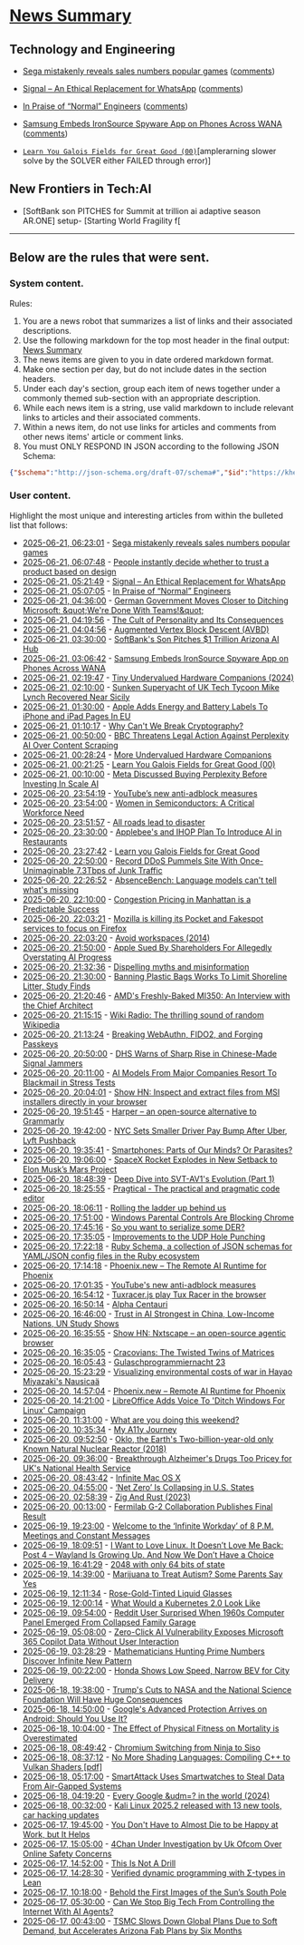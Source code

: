 # [News Summary](https://kherrick.github.io/news-summary/)

## Technology and Engineering

* [Sega mistakenly reveals sales numbers popular games](https://www.gematsu.com/2025/06/sega-mistakenly-reveals-sales-numbers-for-like-a-dragon-infinite-wealth-persona-3-reload-shin-megami-tensei-v-and-more) ([comments](https://news.ycombinator.com/item?id=44335038))

* [Signal – An Ethical Replacement for WhatsApp](https://greenstarsproject.org/2025/06/15/signal-an-ethical-replacement-for-whatsapp/) ([comments](https://news.ycombinator.com/item?id=44334743))

* [In Praise of “Normal” Engineers](https://charity.wtf/2025/06/19/in-praise-of-normal-engineers/) ([comments](https://lobste.rs/s/zibhyg/praise_normal_engineers))

* [Samsung Embeds IronSource Spyware App on Phones Across WANA](https://smex.org/open-letter-to-samsung-end-forced-israeli-app-installations-in-the-wana-region/) ([comments](https://news.ycombinator.com/item?id=44334167))

* [`Learn You Galois Fields for Great Good (00)`](https://xorvoid.com/galois_fields_for_great_good_00.html)[amplerarning slower solve by the SOLVER either FAILED through error)]

## New Frontiers in Tech:AI

* [SoftBank son PITCHES for Summit at trillion ai adaptive season AR.ONE] setup- [Starting World Fragility f[

---

## Below are the rules that were sent.

### System content.

Rules:

1. You are a news robot that summarizes a list of links and their associated descriptions.
2. Use the following markdown for the top most header in the final output: [News Summary](https://kherrick.github.io/news-summary/)
3. The news items are given to you in date ordered markdown format.
4. Make one section per day, but do not include dates in the section headers.
5. Under each day's section, group each item of news together under a commonly themed sub-section with an appropriate description.
6. While each news item is a string, use valid markdown to include relevant links to articles and their associated comments.
7. Within a news item, do not use links for articles and comments from other news items' article or comment links.
8. You must ONLY RESPOND IN JSON according to the following JSON Schema:

```json
{"$schema":"http://json-schema.org/draft-07/schema#","$id":"https://kherrick.github.io/news-summary/news-summary-schema.json","type":"object","properties":{"heading":{"type":"string"},"sections":{"type":"array","items":{"type":"object","properties":{"title":{"type":"string"},"newsItems":{"type":"array","items":{"type":"string"},"minItems":1}},"required":["title","newsItems"]},"minItems":1}},"required":["heading","sections"]}
```

### User content.

Highlight the most unique and interesting articles from within the bulleted list that follows:

* [2025-06-21, 06:23:01](https://news.ycombinator.com/item?id=44335038) - [Sega mistakenly reveals sales numbers popular games](https://www.gematsu.com/2025/06/sega-mistakenly-reveals-sales-numbers-for-like-a-dragon-infinite-wealth-persona-3-reload-shin-megami-tensei-v-and-more)
* [2025-06-21, 06:07:48](https://news.ycombinator.com/item?id=44334963) - [People instantly decide whether to trust a product based on design](https://www.andrewcoyle.com/blog/beauty-is-objective)
* [2025-06-21, 05:21:49](https://news.ycombinator.com/item?id=44334743) - [Signal – An Ethical Replacement for WhatsApp](https://greenstarsproject.org/2025/06/15/signal-an-ethical-replacement-for-whatsapp/)
* [2025-06-21, 05:07:05](https://lobste.rs/s/zibhyg/praise_normal_engineers) - [In Praise of “Normal” Engineers](https://charity.wtf/2025/06/19/in-praise-of-normal-engineers/)
* [2025-06-21, 04:36:00](https://soylentnews.org/article.pl?sid=25/06/19/2318221&amp;from=rss) - [German Government Moves Closer to Ditching Microsoft: \&quot;We&apos;re Done With Teams!\&quot;](https://soylentnews.org/article.pl?sid=25/06/19/2318221&amp;from=rss)
* [2025-06-21, 04:19:56](https://news.ycombinator.com/item?id=44334472) - [The Cult of Personality and Its Consequences](https://en.wikipedia.org/wiki/On_the_Cult_of_Personality_and_Its_Consequences)
* [2025-06-21, 04:04:56](https://news.ycombinator.com/item?id=44334403) - [Augmented Vertex Block Descent (AVBD)](https://graphics.cs.utah.edu/research/projects/avbd/)
* [2025-06-21, 03:30:00](https://news.slashdot.org/story/25/06/20/2212217/softbanks-son-pitches-1-trillion-arizona-ai-hub?utm_source=rss1.0mainlinkanon&amp;utm_medium=feed) - [SoftBank&apos;s Son Pitches $1 Trillion Arizona AI Hub](https://news.slashdot.org/story/25/06/20/2212217/softbanks-son-pitches-1-trillion-arizona-ai-hub?utm_source=rss1.0mainlinkanon&amp;utm_medium=feed)
* [2025-06-21, 03:06:42](https://news.ycombinator.com/item?id=44334167) - [Samsung Embeds IronSource Spyware App on Phones Across WANA](https://smex.org/open-letter-to-samsung-end-forced-israeli-app-installations-in-the-wana-region/)
* [2025-06-21, 02:19:47](https://news.ycombinator.com/item?id=44333960) - [Tiny Undervalued Hardware Companions (2024)](https://vermaden.wordpress.com/2024/03/21/tiny-undervalued-hardware-companions/)
* [2025-06-21, 02:10:00](https://news.slashdot.org/story/25/06/20/2158226/sunken-superyacht-of-uk-tech-tycoon-mike-lynch-recovered-near-sicily?utm_source=rss1.0mainlinkanon&amp;utm_medium=feed) - [Sunken Superyacht of UK Tech Tycoon Mike Lynch Recovered Near Sicily](https://news.slashdot.org/story/25/06/20/2158226/sunken-superyacht-of-uk-tech-tycoon-mike-lynch-recovered-near-sicily?utm_source=rss1.0mainlinkanon&amp;utm_medium=feed)
* [2025-06-21, 01:30:00](https://mobile.slashdot.org/story/25/06/20/2034241/apple-adds-energy-and-battery-labels-to-iphone-and-ipad-pages-in-eu?utm_source=rss1.0mainlinkanon&amp;utm_medium=feed) - [Apple Adds Energy and Battery Labels To iPhone and iPad Pages In EU](https://mobile.slashdot.org/story/25/06/20/2034241/apple-adds-energy-and-battery-labels-to-iphone-and-ipad-pages-in-eu?utm_source=rss1.0mainlinkanon&amp;utm_medium=feed)
* [2025-06-21, 01:10:17](https://lobste.rs/s/xavw2b/why_can_t_we_break_cryptography) - [Why Can&apos;t We Break Cryptography?](https://blog.computationalcomplexity.org/2025/04/why-cant-we-break-crytptography.html)
* [2025-06-21, 00:50:00](https://news.slashdot.org/story/25/06/20/2022200/bbc-threatens-legal-action-against-perplexity-ai-over-content-scraping?utm_source=rss1.0mainlinkanon&amp;utm_medium=feed) - [BBC Threatens Legal Action Against Perplexity AI Over Content Scraping](https://news.slashdot.org/story/25/06/20/2022200/bbc-threatens-legal-action-against-perplexity-ai-over-content-scraping?utm_source=rss1.0mainlinkanon&amp;utm_medium=feed)
* [2025-06-21, 00:28:24](https://lobste.rs/s/b1xxlr/more_undervalued_hardware_companions) - [More Undervalued Hardware Companions](https://vermaden.wordpress.com/2025/06/21/more-undervalued-hardware-companions/)
* [2025-06-21, 00:21:25](https://news.ycombinator.com/item?id=44333388) - [Learn You Galois Fields for Great Good (00)](https://xorvoid.com/galois_fields_for_great_good_00.html)
* [2025-06-21, 00:10:00](https://meta.slashdot.org/story/25/06/20/2015248/meta-discussed-buying-perplexity-before-investing-in-scale-ai?utm_source=rss1.0mainlinkanon&amp;utm_medium=feed) - [Meta Discussed Buying Perplexity Before Investing In Scale AI](https://meta.slashdot.org/story/25/06/20/2015248/meta-discussed-buying-perplexity-before-investing-in-scale-ai?utm_source=rss1.0mainlinkanon&amp;utm_medium=feed)
* [2025-06-20, 23:54:19](https://lobste.rs/s/g3ds7c/youtube_s_new_anti_adblock_measures) - [YouTube’s new anti-adblock measures](https://iter.ca/post/yt-adblock/)
* [2025-06-20, 23:54:00](https://soylentnews.org/article.pl?sid=25/06/19/2339244&amp;from=rss) - [Women in Semiconductors: A Critical Workforce Need](https://soylentnews.org/article.pl?sid=25/06/19/2339244&amp;from=rss)
* [2025-06-20, 23:51:57](https://lobste.rs/s/f38nbb/all_roads_lead_disaster) - [All roads lead to disaster](https://blog.jsbarretto.com/post/all-roads-lead-to-disaster)
* [2025-06-20, 23:30:00](https://slashdot.org/story/25/06/20/1954245/applebees-and-ihop-plan-to-introduce-ai-in-restaurants?utm_source=rss1.0mainlinkanon&amp;utm_medium=feed) - [Applebee&apos;s and IHOP Plan To Introduce AI in Restaurants](https://slashdot.org/story/25/06/20/1954245/applebees-and-ihop-plan-to-introduce-ai-in-restaurants?utm_source=rss1.0mainlinkanon&amp;utm_medium=feed)
* [2025-06-20, 23:27:42](https://lobste.rs/s/ncraze/learn_you_galois_fields_for_great_good) - [Learn you Galois Fields for Great Good](https://xorvoid.com/galois_fields_for_great_good_00.html)
* [2025-06-20, 22:50:00](https://yro.slashdot.org/story/25/06/20/2010218/record-ddos-pummels-site-with-once-unimaginable-73tbps-of-junk-traffic?utm_source=rss1.0mainlinkanon&amp;utm_medium=feed) - [Record DDoS Pummels Site With Once-Unimaginable 7.3Tbps of Junk Traffic](https://yro.slashdot.org/story/25/06/20/2010218/record-ddos-pummels-site-with-once-unimaginable-73tbps-of-junk-traffic?utm_source=rss1.0mainlinkanon&amp;utm_medium=feed)
* [2025-06-20, 22:26:52](https://news.ycombinator.com/item?id=44332699) - [AbsenceBench: Language models can&apos;t tell what&apos;s missing](https://arxiv.org/abs/2506.11440)
* [2025-06-20, 22:10:00](https://news.slashdot.org/story/25/06/20/205237/congestion-pricing-in-manhattan-is-a-predictable-success?utm_source=rss1.0mainlinkanon&amp;utm_medium=feed) - [Congestion Pricing in Manhattan is a Predictable Success](https://news.slashdot.org/story/25/06/20/205237/congestion-pricing-in-manhattan-is-a-predictable-success?utm_source=rss1.0mainlinkanon&amp;utm_medium=feed)
* [2025-06-20, 22:03:21](https://lobste.rs/s/sd5nda/mozilla_is_killing_its_pocket_fakespot) - [Mozilla is killing its Pocket and Fakespot services to focus on Firefox](https://arstechnica.com/gadgets/2025/05/mozilla-is-killing-its-pocket-and-fakespot-services-to-focus-on-firefox/)
* [2025-06-20, 22:03:20](https://lobste.rs/s/jk27om/avoid_workspaces_2014) - [Avoid workspaces (2014)](https://blog.z3bra.org/2014/11/avoid-workspaces.html)
* [2025-06-20, 21:50:00](https://yro.slashdot.org/story/25/06/20/2147258/apple-sued-by-shareholders-for-allegedly-overstating-ai-progress?utm_source=rss1.0mainlinkanon&amp;utm_medium=feed) - [Apple Sued By Shareholders For Allegedly Overstating AI Progress](https://yro.slashdot.org/story/25/06/20/2147258/apple-sued-by-shareholders-for-allegedly-overstating-ai-progress?utm_source=rss1.0mainlinkanon&amp;utm_medium=feed)
* [2025-06-20, 21:32:36](https://lobste.rs/s/ildter/dispelling_myths_misinformation) - [Dispelling myths and misinformation](https://matrix.org/blog/2025/06/dispelling-myths/)
* [2025-06-20, 21:30:00](https://science.slashdot.org/story/25/06/20/201242/banning-plastic-bags-works-to-limit-shoreline-litter-study-finds?utm_source=rss1.0mainlinkanon&amp;utm_medium=feed) - [Banning Plastic Bags Works To Limit Shoreline Litter, Study Finds](https://science.slashdot.org/story/25/06/20/201242/banning-plastic-bags-works-to-limit-shoreline-litter-study-finds?utm_source=rss1.0mainlinkanon&amp;utm_medium=feed)
* [2025-06-20, 21:20:46](https://news.ycombinator.com/item?id=44332221) - [AMD&apos;s Freshly-Baked MI350: An Interview with the Chief Architect](https://chipsandcheese.com/p/amds-freshly-baked-mi350-an-interview)
* [2025-06-20, 21:15:15](https://news.ycombinator.com/item?id=44332170) - [Wiki Radio: The thrilling sound of random Wikipedia](https://www.monkeon.co.uk/wikiradio/)
* [2025-06-20, 21:13:24](https://lobste.rs/s/tguhdl/breaking_webauthn_fido2_forging) - [Breaking WebAuthn, FIDO2, and Forging Passkeys](https://www.nullpt.rs/forging-passkeys)
* [2025-06-20, 20:50:00](https://news.slashdot.org/story/25/06/20/1957244/dhs-warns-of-sharp-rise-in-chinese-made-signal-jammers?utm_source=rss1.0mainlinkanon&amp;utm_medium=feed) - [DHS Warns of Sharp Rise in Chinese-Made Signal Jammers](https://news.slashdot.org/story/25/06/20/1957244/dhs-warns-of-sharp-rise-in-chinese-made-signal-jammers?utm_source=rss1.0mainlinkanon&amp;utm_medium=feed)
* [2025-06-20, 20:11:00](https://slashdot.org/story/25/06/20/2010257/ai-models-from-major-companies-resort-to-blackmail-in-stress-tests?utm_source=rss1.0mainlinkanon&amp;utm_medium=feed) - [AI Models From Major Companies Resort To Blackmail in Stress Tests](https://slashdot.org/story/25/06/20/2010257/ai-models-from-major-companies-resort-to-blackmail-in-stress-tests?utm_source=rss1.0mainlinkanon&amp;utm_medium=feed)
* [2025-06-20, 20:04:01](https://news.ycombinator.com/item?id=44331518) - [Show HN: Inspect and extract files from MSI installers directly in your browser](https://pymsi.readthedocs.io/en/latest/msi_viewer.html)
* [2025-06-20, 19:51:45](https://news.ycombinator.com/item?id=44331362) - [Harper – an open-source alternative to Grammarly](https://writewithharper.com)
* [2025-06-20, 19:42:00](https://news.slashdot.org/story/25/06/20/1944212/nyc-sets-smaller-driver-pay-bump-after-uber-lyft-pushback?utm_source=rss1.0mainlinkanon&amp;utm_medium=feed) - [NYC Sets Smaller Driver Pay Bump After Uber, Lyft Pushback](https://news.slashdot.org/story/25/06/20/1944212/nyc-sets-smaller-driver-pay-bump-after-uber-lyft-pushback?utm_source=rss1.0mainlinkanon&amp;utm_medium=feed)
* [2025-06-20, 19:35:41](https://news.ycombinator.com/item?id=44331193) - [Smartphones: Parts of Our Minds? Or Parasites?](https://www.tandfonline.com/doi/full/10.1080/00048402.2025.2504070)
* [2025-06-20, 19:06:00](https://soylentnews.org/article.pl?sid=25/06/19/2331254&amp;from=rss) - [SpaceX Rocket Explodes in New Setback to Elon Musk’s Mars Project](https://soylentnews.org/article.pl?sid=25/06/19/2331254&amp;from=rss)
* [2025-06-20, 18:48:39](https://lobste.rs/s/pnkkve/deep_dive_into_svt_av1_s_evolution_part_1) - [Deep Dive into SVT-AV1&apos;s Evolution (Part 1)](https://wiki.x266.mov/blog/svt-av1-fourth-deep-dive-p1)
* [2025-06-20, 18:25:55](https://lobste.rs/s/kzzhx9/pragtical_practical_pragmatic_code) - [Pragtical - The practical and pragmatic code editor](https://pragtical.dev/)
* [2025-06-20, 18:06:11](https://lobste.rs/s/dl5sj9/rolling_ladder_up_behind_us) - [Rolling the ladder up behind us](https://xeiaso.net/blog/2025/rolling-ladder-behind-us/)
* [2025-06-20, 17:51:00](https://it.slashdot.org/story/25/06/20/1751200/windows-parental-controls-are-blocking-chrome?utm_source=rss1.0mainlinkanon&amp;utm_medium=feed) - [Windows Parental Controls Are Blocking Chrome](https://it.slashdot.org/story/25/06/20/1751200/windows-parental-controls-are-blocking-chrome?utm_source=rss1.0mainlinkanon&amp;utm_medium=feed)
* [2025-06-20, 17:45:16](https://lobste.rs/s/iquhgy/so_you_want_serialize_some_der) - [So you want to serialize some DER?](https://alexgaynor.net/2025/jun/20/serialize-some-der/)
* [2025-06-20, 17:35:05](https://lobste.rs/s/vqvmyl/improvements_udp_hole_punching) - [Improvements to the UDP Hole Punching](https://github.com/kupson/udp-hole-punching/tree/main)
* [2025-06-20, 17:22:18](https://lobste.rs/s/qekbyn/ruby_schema_collection_json_schemas_for) - [Ruby Schema, a collection of JSON schemas for YAML/JSON config files in the Ruby ecosystem](https://github.com/joeldrapper/rubyschema)
* [2025-06-20, 17:14:18](https://lobste.rs/s/midzz9/phoenix_new_remote_ai_runtime_for_phoenix) - [Phoenix.new – The Remote AI Runtime for Phoenix](https://fly.io/blog/phoenix-new-the-remote-ai-runtime/)
* [2025-06-20, 17:01:35](https://news.ycombinator.com/item?id=44329712) - [YouTube&apos;s new anti-adblock measures](https://iter.ca/post/yt-adblock/)
* [2025-06-20, 16:54:12](https://news.ycombinator.com/item?id=44329640) - [Tuxracer.js play Tux Racer in the browser](https://github.com/ebbejan/tux-racer-js)
* [2025-06-20, 16:50:14](https://news.ycombinator.com/item?id=44329600) - [Alpha Centauri](https://www.filfre.net/2025/06/alpha-centauri/)
* [2025-06-20, 16:46:00](https://slashdot.org/story/25/06/20/1646251/trust-in-ai-strongest-in-china-low-income-nations-un-study-shows?utm_source=rss1.0mainlinkanon&amp;utm_medium=feed) - [Trust in AI Strongest in China, Low-Income Nations, UN Study Shows](https://slashdot.org/story/25/06/20/1646251/trust-in-ai-strongest-in-china-low-income-nations-un-study-shows?utm_source=rss1.0mainlinkanon&amp;utm_medium=feed)
* [2025-06-20, 16:35:55](https://news.ycombinator.com/item?id=44329457) - [Show HN: Nxtscape – an open-source agentic browser](https://github.com/nxtscape/nxtscape)
* [2025-06-20, 16:35:05](https://news.ycombinator.com/item?id=44329449) - [Cracovians: The Twisted Twins of Matrices](https://marcinciura.wordpress.com/2025/06/20/cracovians-the-twisted-twins-of-matrices/)
* [2025-06-20, 16:05:43](https://lobste.rs/s/e0yz3n/gulaschprogrammiernacht_23) - [Gulaschprogrammiernacht 23](https://media.ccc.de/c/gpn23)
* [2025-06-20, 15:23:29](https://news.ycombinator.com/item?id=44328598) - [Visualizing environmental costs of war in Hayao Miyazaki&apos;s Nausicaä](https://jgeekstudies.org/2025/06/20/wilted-lands-and-wounded-worlds-visualizing-environmental-costs-of-war-in-hayao-miyazakis-nausicaa-of-the-valley-of-the-wind/)
* [2025-06-20, 14:57:04](https://news.ycombinator.com/item?id=44328326) - [Phoenix.new – Remote AI Runtime for Phoenix](https://fly.io/blog/phoenix-new-the-remote-ai-runtime/)
* [2025-06-20, 14:21:00](https://soylentnews.org/article.pl?sid=25/06/19/2327225&amp;from=rss) - [LibreOffice Adds Voice To &apos;Ditch Windows For Linux&apos; Campaign](https://soylentnews.org/article.pl?sid=25/06/19/2327225&amp;from=rss)
* [2025-06-20, 11:31:00](https://lobste.rs/s/4iglq1/what_are_you_doing_this_weekend) - [What are you doing this weekend?](https://lobste.rs/s/4iglq1/what_are_you_doing_this_weekend)
* [2025-06-20, 10:35:34](https://lobste.rs/s/6lqco4/my_a11y_journey) - [My A11y Journey](https://mjg59.dreamwidth.org/72379.html)
* [2025-06-20, 09:52:50](https://news.ycombinator.com/item?id=44326145) - [Oklo, the Earth&apos;s Two-billion-year-old only Known Natural Nuclear Reactor (2018)](https://www.iaea.org/newscenter/news/meet-oklo-the-earths-two-billion-year-old-only-known-natural-nuclear-reactor)
* [2025-06-20, 09:36:00](https://soylentnews.org/article.pl?sid=25/06/19/0919227&amp;from=rss) - [Breakthrough Alzheimer&apos;s Drugs Too Pricey for UK&apos;s National Health Service](https://soylentnews.org/article.pl?sid=25/06/19/0919227&amp;from=rss)
* [2025-06-20, 08:43:42](https://lobste.rs/s/la5mgg/infinite_mac_os_x) - [Infinite Mac OS X](https://blog.persistent.info/2025/03/infinite-mac-os-x.html)
* [2025-06-20, 04:55:00](https://soylentnews.org/article.pl?sid=25/06/18/1523244&amp;from=rss) - [‘Net Zero’ Is Collapsing in U.S. States](https://soylentnews.org/article.pl?sid=25/06/18/1523244&amp;from=rss)
* [2025-06-20, 02:58:39](https://lobste.rs/s/hnfoam/zig_rust_2023) - [Zig And Rust (2023)](https://matklad.github.io/2023/03/26/zig-and-rust.html)
* [2025-06-20, 00:13:00](https://soylentnews.org/article.pl?sid=25/06/18/1445231&amp;from=rss) - [Fermilab G-2 Collaboration Publishes Final Result](https://soylentnews.org/article.pl?sid=25/06/18/1445231&amp;from=rss)
* [2025-06-19, 19:23:00](https://soylentnews.org/article.pl?sid=25/06/18/1420200&amp;from=rss) - [Welcome to the ‘Infinite Workday’ of 8 P.M. Meetings and Constant Messages](https://soylentnews.org/article.pl?sid=25/06/18/1420200&amp;from=rss)
* [2025-06-19, 18:09:51](https://lobste.rs/s/76i5wh/i_want_love_linux_it_doesn_t_love_me_back) - [I Want to Love Linux. It Doesn’t Love Me Back: Post 4 – Wayland Is Growing Up. And Now We Don’t Have a Choice](https://fireborn.mataroa.blog/blog/i-want-to-love-linux-it-doesnt-love-me-back-post-4-wayland-is-growing-up-and-now-we-dont-have-a-choice/)
* [2025-06-19, 16:41:29](https://lobste.rs/s/ac19tp/2048_with_only_64_bits_state) - [2048 with only 64 bits of state](https://github.com/izabera/bitwise-challenge-2048)
* [2025-06-19, 14:39:00](https://soylentnews.org/article.pl?sid=25/06/18/1415223&amp;from=rss) - [Marijuana to Treat Autism? Some Parents Say Yes](https://soylentnews.org/article.pl?sid=25/06/18/1415223&amp;from=rss)
* [2025-06-19, 12:11:34](https://news.ycombinator.com/item?id=44317900) - [Rose-Gold-Tinted Liquid Glasses](https://lmnt.me/blog/rose-gold-tinted-liquid-glasses.html)
* [2025-06-19, 12:00:14](https://lobste.rs/s/kmizrf/what_would_kubernetes_2_0_look_like) - [What Would a Kubernetes 2.0 Look Like](https://matduggan.com/what-would-a-kubernetes-2-0-look-like/)
* [2025-06-19, 09:54:00](https://soylentnews.org/article.pl?sid=25/06/18/0134253&amp;from=rss) - [Reddit User Surprised When 1960s Computer Panel Emerged From Collapsed Family Garage](https://soylentnews.org/article.pl?sid=25/06/18/0134253&amp;from=rss)
* [2025-06-19, 05:08:00](https://soylentnews.org/article.pl?sid=25/06/18/0130206&amp;from=rss) - [Zero-Click AI Vulnerability Exposes Microsoft 365 Copilot Data Without User Interaction](https://soylentnews.org/article.pl?sid=25/06/18/0130206&amp;from=rss)
* [2025-06-19, 03:28:29](https://news.ycombinator.com/item?id=44315188) - [Mathematicians Hunting Prime Numbers Discover Infinite New Pattern](https://www.scientificamerican.com/article/mathematicians-hunting-prime-numbers-discover-infinite-new-pattern-for/)
* [2025-06-19, 00:22:00](https://soylentnews.org/article.pl?sid=25/06/18/0123206&amp;from=rss) - [Honda Shows Low Speed, Narrow BEV for City Delivery](https://soylentnews.org/article.pl?sid=25/06/18/0123206&amp;from=rss)
* [2025-06-18, 19:38:00](https://soylentnews.org/article.pl?sid=25/06/18/0120221&amp;from=rss) - [Trump&apos;s Cuts to NASA and the National Science Foundation Will Have Huge Consequences](https://soylentnews.org/article.pl?sid=25/06/18/0120221&amp;from=rss)
* [2025-06-18, 14:50:00](https://soylentnews.org/article.pl?sid=25/06/18/0115237&amp;from=rss) - [Google&apos;s Advanced Protection Arrives on Android: Should You Use It?](https://soylentnews.org/article.pl?sid=25/06/18/0115237&amp;from=rss)
* [2025-06-18, 10:04:00](https://soylentnews.org/article.pl?sid=25/06/17/0655244&amp;from=rss) - [The Effect of Physical Fitness on Mortality is Overestimated](https://soylentnews.org/article.pl?sid=25/06/17/0655244&amp;from=rss)
* [2025-06-18, 08:49:42](https://news.ycombinator.com/item?id=44307972) - [Chromium Switching from Ninja to Siso](https://groups.google.com/a/chromium.org/g/chromium-dev/c/v-WOvWUtOpg)
* [2025-06-18, 08:37:12](https://news.ycombinator.com/item?id=44307892) - [No More Shading Languages: Compiling C++ to Vulkan Shaders [pdf]](https://xol.io/random/vcc-paper.pdf)
* [2025-06-18, 05:17:00](https://soylentnews.org/article.pl?sid=25/06/17/0651210&amp;from=rss) - [SmartAttack Uses Smartwatches to Steal Data From Air-Gapped Systems](https://soylentnews.org/article.pl?sid=25/06/17/0651210&amp;from=rss)
* [2025-06-18, 04:19:20](https://news.ycombinator.com/item?id=44306624) - [Every Google &amp;udm=? in the world (2024)](https://serpapi.com/blog/every-google-udm-in-the-world/)
* [2025-06-18, 00:32:00](https://soylentnews.org/article.pl?sid=25/06/17/0648206&amp;from=rss) - [Kali Linux 2025.2 released with 13 new tools, car hacking updates](https://soylentnews.org/article.pl?sid=25/06/17/0648206&amp;from=rss)
* [2025-06-17, 19:45:00](https://soylentnews.org/article.pl?sid=25/06/17/0358247&amp;from=rss) - [You Don&apos;t Have to Almost Die to be Happy at Work, but It Helps](https://soylentnews.org/article.pl?sid=25/06/17/0358247&amp;from=rss)
* [2025-06-17, 15:05:00](https://soylentnews.org/article.pl?sid=25/06/16/0136200&amp;from=rss) - [4Chan Under Investigation by Uk Ofcom Over Online Safety Concerns](https://soylentnews.org/article.pl?sid=25/06/16/0136200&amp;from=rss)
* [2025-06-17, 14:52:00](https://soylentnews.org/breakingnews/article.pl?sid=25/06/17/1439252&amp;from=rss) - [This Is Not A Drill](https://soylentnews.org/breakingnews/article.pl?sid=25/06/17/1439252&amp;from=rss)
* [2025-06-17, 14:28:30](https://news.ycombinator.com/item?id=44299680) - [Verified dynamic programming with Σ-types in Lean](https://tannerduve.github.io/blog/memoization-sigma/)
* [2025-06-17, 10:18:00](https://soylentnews.org/article.pl?sid=25/06/16/0131240&amp;from=rss) - [Behold the First Images of the Sun’s South Pole](https://soylentnews.org/article.pl?sid=25/06/16/0131240&amp;from=rss)
* [2025-06-17, 05:30:00](https://soylentnews.org/article.pl?sid=25/06/16/0115212&amp;from=rss) - [Can We Stop Big Tech From Controlling the Internet With AI Agents?](https://soylentnews.org/article.pl?sid=25/06/16/0115212&amp;from=rss)
* [2025-06-17, 00:43:00](https://soylentnews.org/article.pl?sid=25/06/16/016221&amp;from=rss) - [TSMC Slows Down Global Plans Due to Soft Demand, but Accelerates Arizona Fab Plans by Six Months](https://soylentnews.org/article.pl?sid=25/06/16/016221&amp;from=rss)
